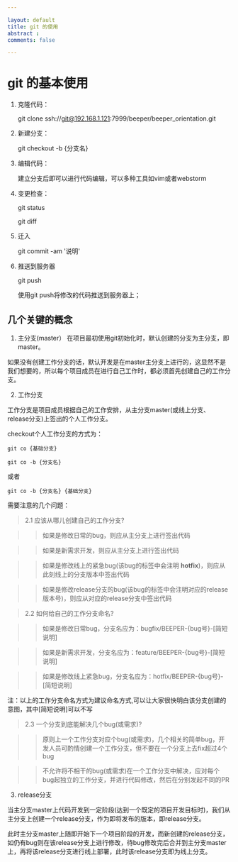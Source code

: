 ```yaml
---

layout: default
title: git 的使用
abstract : 
comments: false

---
```


# git 的基本使用

1. 克隆代码：

	git clone ssh://git@192.168.1.121:7999/beeper/beeper_orientation.git

2. 新建分支：

	git checkout -b {分支名}

3. 编辑代码：

	建立分支后即可以进行代码编辑，可以多种工具如vim或者webstorm

4. 变更检查：

	git status

	git diff

5. 迁入

	git commit -am '说明'

6. 推送到服务器

	git push

	使用git push将修改的代码推送到服务器上；

## 几个关键的概念

1. 主分支(master）
在项目最初使用git初始化时，默认创建的分支为主分支，即master。

如果没有创建工作分支的话，默认开发是在master主分支上进行的，这显然不是我们想要的，所以每个项目成员在进行自己工作时，都必须首先创建自己的工作分支。

2. 工作分支

工作分支是项目成员根据自己的工作安排，从主分支master(或线上分支、release分支)上签出的个人工作分支。

checkout个人工作分支的方式为：

```
git co {基础分支}

git co -b {分支名}
```

或者

```
git co -b {分支名} {基础分支}
```

需要注意的几个问题：

> 2.1 应该从哪儿创建自己的工作分支?

>> 如果是修改日常的bug，则应从主分支上进行签出代码

>> 如果是新需求开发，则应从主分支上进行签出代码

>> 如果是修改线上的紧急bug(该bug的标签中会注明 __**hotfix**__)，则应从此刻线上的分支版本中签出代码

>> 如果是修改release分支的bug(该bug的标签中会注明对应的release版本号)，则应从对应的release分支中签出代码


> 2.2 如何给自己的工作分支命名?

>> 如果是修改日常bug，分支名应为：bugfix/BEEPER-{bug号}-[简短说明]

>> 如果是新需求开发，分支名应为：feature/BEEPER-{bug号}-[简短说明]

>> 如果是修改线上紧急bug，分支名应为：hotfix/BEEPER-{bug号}-[简短说明]

注：以上的工作分支命名方式为建议命名方式,可以让大家很快明白该分支创建的意图，其中[简短说明]可以不写

> 2.3 一个分支到底能解决几个bug(或需求)?

>> 原则上一个工作分支对应个bug(或需求)，几个相关的简单bug，开发人员可酌情创建一个工作分支，但不要在一个分支上去fix超过4个bug

>> 不允许将不相干的bug(或需求)在一个工作分支中解决，应对每个bug起独立的工作分支，并进行代码修改，然后在分别发起不同的PR

3. release分支

当主分支master上代码开发到一定阶段(达到一个既定的项目开发目标时)，我们从主分支上创建一个release分支，作为即将发布的版本，即release分支。

此时主分支master上随即开始下一个项目阶段的开发，而新创建的release分支，如仍有bug则在该release分支上进行修改，待bug修改完后合并到主分支master上，再将该release分支进行线上部署，此时该release分支即为线上分支。

